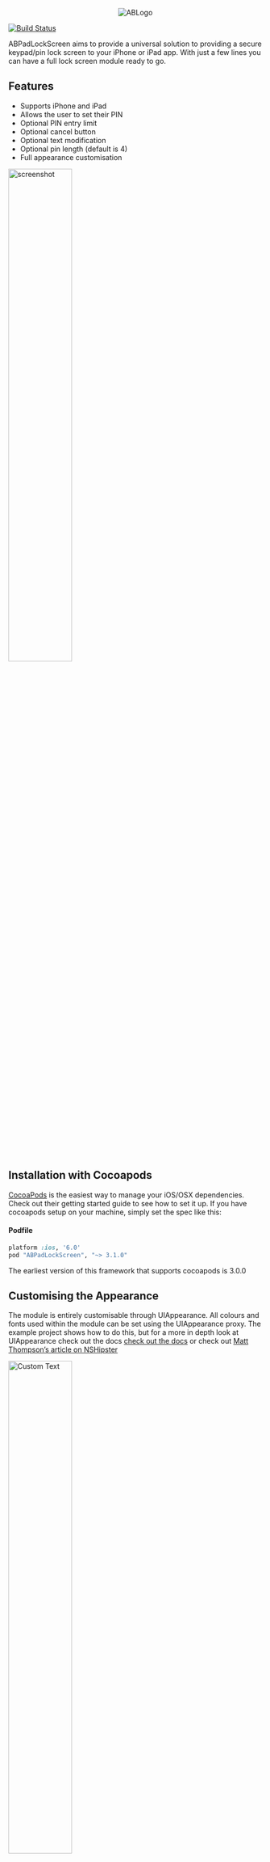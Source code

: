 <p align="center" >
  <img src="http://www.aronbury.com/assets/images/ab_logo.png" alt="ABLogo" title="ABLogo">
</p>

[![Build Status](https://travis-ci.org/abury/ABPadLockScreen.png)](https://travis-ci.org/abury/ABPadLockScreen)

ABPadLockScreen aims to provide a universal solution to providing a  secure keypad/pin lock screen to your iPhone or iPad app. With just a few lines you can have a full lock screen module ready to go.

## Features
- Supports iPhone and iPad
- Allows the user to set their PIN
- Optional PIN entry limit
- Optional cancel button
- Optional text modification
- Optional pin length (default is 4)
- Full appearance customisation

<img src="http://www.aronbury.com/assets/images/abpadlockscreen/fb-blue.png" width=50% alt="screenshot" title="screenshot">

## Installation with Cocoapods
[CocoaPods](http://cocoapods.org) is the easiest way to manage your iOS/OSX dependencies. Check out their getting started guide to see how to set it up.
If you have cocoapods setup on your machine, simply set the spec like this:

#### Podfile
```ruby
platform :ios, '6.0'
pod "ABPadLockScreen", "~> 3.1.0"
```
The earliest version of this framework that supports cocoapods is 3.0.0

## Customising the Appearance
The module is entirely customisable through UIAppearance. All colours and fonts used within the module can be set using the UIAppearance proxy. The example project shows how to do this, but for a more in depth look at UIAppearance check out the docs [check out the docs](https://developer.apple.com/library/ios/documentation/uikit/reference/UIAppearance_Protocol/Reference/Reference.html) or check out [Matt Thompson’s article on NSHipster](http://nshipster.com/uiappearance/)

<img src="http://aronbury.com/assets/images/abpadlockscreen/custom_red.jpg" width=50% alt="Custom Text" title="Custom Text">
<img src="http://www.aronbury.com/assets/images/abpadlockscreen/gray-locked.png" width=50% alt="Locked out" title="Locked out">

## License
ABPadLockScreen is available under the MIT license. See the LICENSE file for more info.
